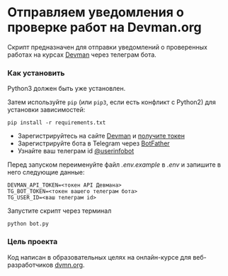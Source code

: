# Отправляем уведомления о проверке работ на Devman.org

Скрипт предназначен для отправки уведомлений о проверенных работах на курсах [Devman](https://devman.org/) через телеграм бота.

### Как установить

Python3 должен быть уже установлен.

Затем используйте `pip` (или `pip3`, если есть конфликт с Python2) для установки зависимостей:
```
pip install -r requirements.txt
```
* Зарегистрируйтесь на сайте [Devman](https://devman.org/) и [получите токен](https://dvmn.org/api/docs/)
* Зарегистрируйте бота в Telegram через [BotFather](https://t.me/BotFather)
* Узнайте ваш телеграм id [@userinfobot](https://t.me/userinfobot)

Перед запуском переименуйте файл *.env.example* в *.env* и запишите в него следующие данные:

```
DEVMAN_API_TOKEN=<токен API Девмана>
TG_BOT_TOKEN=<токен вашего телеграм бота>
TG_USER_ID=<ваш телеграм id>

```

Запустите скрипт через терминал

```
python bot.py
```

### Цель проекта

Код написан в образовательных целях на онлайн-курсе для веб-разработчиков [dvmn.org](https://dvmn.org/).